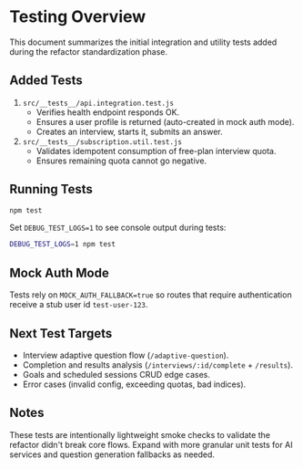 # Testing Overview

This document summarizes the initial integration and utility tests added during the refactor standardization phase.

## Added Tests

1. `src/__tests__/api.integration.test.js`
   - Verifies health endpoint responds OK.
   - Ensures a user profile is returned (auto-created in mock auth mode).
   - Creates an interview, starts it, submits an answer.
2. `src/__tests__/subscription.util.test.js`
   - Validates idempotent consumption of free-plan interview quota.
   - Ensures remaining quota cannot go negative.

## Running Tests

```bash
npm test
```

Set `DEBUG_TEST_LOGS=1` to see console output during tests:

```bash
DEBUG_TEST_LOGS=1 npm test
```

## Mock Auth Mode

Tests rely on `MOCK_AUTH_FALLBACK=true` so routes that require authentication receive a stub user id `test-user-123`.

## Next Test Targets

- Interview adaptive question flow (`/adaptive-question`).
- Completion and results analysis (`/interviews/:id/complete` + `/results`).
- Goals and scheduled sessions CRUD edge cases.
- Error cases (invalid config, exceeding quotas, bad indices).

## Notes

These tests are intentionally lightweight smoke checks to validate the refactor didn't break core flows. Expand with more granular unit tests for AI services and question generation fallbacks as needed.
